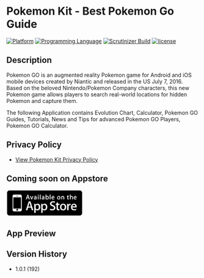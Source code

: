 # Pokemon Kit - Best Pokemon Go Guide

[![Platform](https://img.shields.io/badge/platform-ios-lightgrey.svg)]()
[![Programming Language](https://img.shields.io/badge/language-swift-orange.svg)]()
[![Scrutinizer Build](https://img.shields.io/scrutinizer/build/g/filp/whoops.svg?maxAge=2592000)]()
[![license](https://img.shields.io/github/license/mashape/apistatus.svg?maxAge=2592000)](LICENSE.md)

## Description

Pokemon GO is an augmented reality Pokemon game for Android and iOS mobile devices created by Niantic and released in the US July 7, 2016. Based on the beloved Nintendo/Pokemon Company characters, this new Pokemon game allows players to search real-world locations for hidden Pokemon and capture them.

The following Application contains Evolution Chart, Calculator, Pokemon GO Guides, Tutorials, News and Tips for advanced Pokemon GO Players, Pokemon GO Calculator.


## Privacy Policy

*	[View Pokemon Kit Privacy Policy](/Resources/PokemonKitPrivacyPolicy.pdf)

## Coming soon on Appstore


[<img src="https://github.com/aashishtamsya/My-List/blob/master/Resources/availableinappstore.png" width="200px" height="69px">](https://itunes.apple.com/us/app/my-list-gesture-driven-to/id1139455185)

## App Preview



## Version History

*	1.0.1 (192)